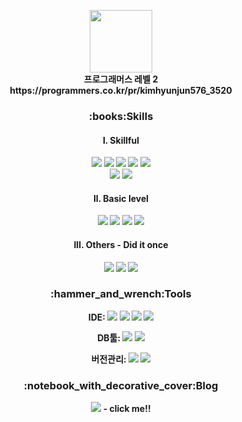 <!--
<div align="center">
  <img src="https://img.shields.io/badge/-Forty to dot-000000?logo=42&logoColor=white">
</div>
-->

<br><br>

<p align="center"><img src="https://user-images.githubusercontent.com/70655507/159471990-9ed7e900-b742-42a6-92d3-54f9483607bc.png" height="100"><br>
  <b>프로그래머스 레벨 2<b/><br>
  https://programmers.co.kr/pr/kimhyunjun576_3520  <br>
</p>




<h3 align="center">:books:Skills</h3>

<h4><p align="center">I. Skillful</p></h4>

<div align="center">
  
  <!-- 스프링 -->
  <img src="https://img.shields.io/badge/-Spring_Boot-6DB33F?logo=Spring Boot&logoColor=white">
  <img src="https://img.shields.io/badge/-Spring security-6DB33F?logo=springsecurity&logoColor=white">
  
  <!-- 자바 -->
  <img src="https://img.shields.io/badge/-Java-007396?logo=java&logoColor=">
  <img src="https://img.shields.io/badge/-JSP-007396?logo=java&logoColor=">
  <img src="https://img.shields.io/badge/-JPA-59666C?logo=Hibernate&logoColor=white"><br>
  
  <img src="https://img.shields.io/badge/-Apache tomcat-F8DC75?logo=apachetomcat&logoColor=black">
  <img src="https://img.shields.io/badge/-Oracle-F80000?logo=oracle&logoColor=">
</div>

<h4><p align="center">II. Basic level</p></h4>
<div align="center">
  <img src="https://img.shields.io/badge/-AWS_Elastic_Beanstalk-64415?logo=iCloud&logoColor=white">
  <img src="https://img.shields.io/badge/-AWS_RDS-0056D2?logo=Microsoft Access&logoColor=">
  <img src="https://img.shields.io/badge/-Docker-2496ED?logo=Docker&logoColor=white"> 
  <img src="https://img.shields.io/badge/-Travis_CI-3EAAAF?logo=Travis CI&logoColor=white"> 
</div>

<h4><p align="center">III. Others - Did it once</p></h4>
<div align="center">
  <img src="https://img.shields.io/badge/-jQuery-0769AD?logo=jquery&logoColor=">
  <img src="https://img.shields.io/badge/-Kotlin-7F52FF?logo=kotlin&logoColor=white">
  <img src="https://img.shields.io/badge/-Firebase-3D03A7?logo=firebase&logoColor="> 
</div>

<h3 align="center">​:hammer_and_wrench:​Tools</h3>

<div align="center">
  
  IDE: 
  <img src="https://img.shields.io/badge/-IntelliJ-000000?logo=IntelliJ IDEA&logoColor=">
  <img src="https://img.shields.io/badge/-Eclipse-2C2255?logo=eclipseide&logoColor=">
  <img src="https://img.shields.io/badge/-STS-6DB33F?logo=spring&logoColor=white">
  <img src="https://img.shields.io/badge/-Android studio-3DDC84?logo=androidstudio&logoColor=white"><br>
 
  DB툴:
  <img src="https://img.shields.io/badge/-SQL Developer-F80000?logo=oracle&logoColor=">
  <img src="https://img.shields.io/badge/-MySQL Workbench-4479A1?logo=MySQL&logoColor=white"><br>
  
  버전관리:
  <img src="https://img.shields.io/badge/-Git-F05032?logo=git&logoColor=white"> 
  <img src="https://img.shields.io/badge/-GitHub-F05032?logo=GitHub&logoColor=white">
</div>

<h3 align="center">​:notebook_with_decorative_cover:​Blog</h3>

<div align="center">
  <a href="https://dev-connor.github.io/" target="_blank"><img src="https://img.shields.io/badge/-Blog-222222?logo=github&logoColor="></a> - click me!!
</div>
